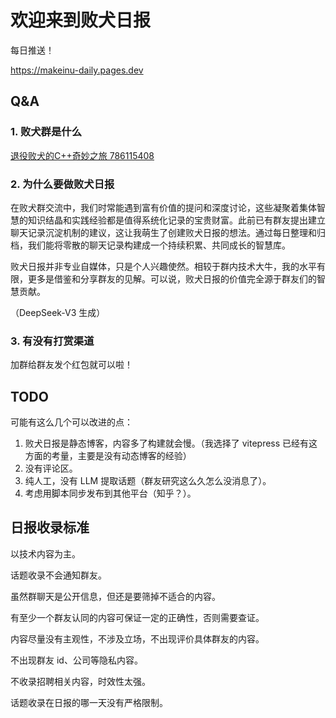 # 欢迎来到败犬日报

每日推送！

<https://makeinu-daily.pages.dev>

## Q&A

### 1. 败犬群是什么

[退役败犬的C++奇妙之旅 786115408](https://qm.qq.com/q/NCJmtSyaoq)

### 2. 为什么要做败犬日报

在败犬群交流中，我们时常能遇到富有价值的提问和深度讨论，这些凝聚着集体智慧的知识结晶和实践经验都是值得系统化记录的宝贵财富。此前已有群友提出建立聊天记录沉淀机制的建议，这让我萌生了创建败犬日报的想法。通过每日整理和归档，我们能将零散的聊天记录构建成一个持续积累、共同成长的智慧库。

败犬日报并非专业自媒体，只是个人兴趣使然。相较于群内技术大牛，我的水平有限，更多是借鉴和分享群友的见解。可以说，败犬日报的价值完全源于群友们的智慧贡献。

（DeepSeek-V3 生成）

### 3. 有没有打赏渠道

加群给群友发个红包就可以啦！

## TODO

可能有这么几个可以改进的点：

1. 败犬日报是静态博客，内容多了构建就会慢。（我选择了 vitepress 已经有这方面的考量，主要是没有动态博客的经验）
2. 没有评论区。
3. 纯人工，没有 LLM 提取话题（群友研究这么久怎么没消息了）。
4. 考虑用脚本同步发布到其他平台（知乎？）。

## 日报收录标准

以技术内容为主。

话题收录不会通知群友。

虽然群聊天是公开信息，但还是要筛掉不适合的内容。

有至少一个群友认同的内容可保证一定的正确性，否则需要查证。

内容尽量没有主观性，不涉及立场，不出现评价具体群友的内容。

不出现群友 id、公司等隐私内容。

不收录招聘相关内容，时效性太强。

话题收录在日报的哪一天没有严格限制。
